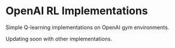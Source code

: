 # OpenAI RL Implementations
Simple Q-learning implementations on OpenAI gym environments.

Updating soon with other implementations.

